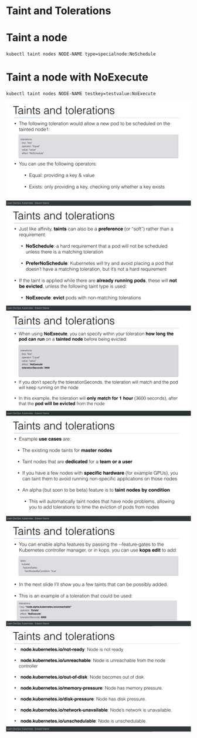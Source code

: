 # Taint and Tolerations

# Taint a node

```
kubectl taint nodes NODE-NAME type=specialnode:NoSchedule
```

# Taint a node with NoExecute

```
kubectl taint nodes NODE-NAME testkey=testvalue:NoExecute
```

![](lecture/1.png)
![](lecture/2.png)
![](lecture/3.png)
![](lecture/4.png)
![](lecture/5.png)
![](lecture/6.png)
